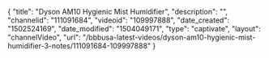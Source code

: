 {
    "title": "Dyson AM10 Hygienic Mist Humidifier",
    "description": "",
    "channelid": "111091684",
    "videoid": "109997888",
    "date_created": "1502524169",
    "date_modified": "1504049171",
    "type": "captivate",
    "layout": "channelVideo",
    "url": "\/bbbusa-latest-videos\/dyson-am10-hygienic-mist-humidifier-3-notes\/111091684-109997888"
}